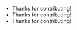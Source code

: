 - Thanks <seanpm2001> for contributing!
- Thanks <rgbkrk> for contributing!
- Thanks <zhaoolee> for contributing!
